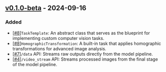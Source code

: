 ## [v0.1.0-beta](https://github.com/alvinwatner/dot-vision/releases/tag/v0.1.0-beta) - 2024-09-16

### Added
- [[#8](https://github.com/alvinwatner/dot-vision/pull/8)]`TaskTemplate`: An abstract class that serves as the blueprint for implementing custom computer vision tasks.
- [[#8](https://github.com/alvinwatner/dot-vision/pull/8)]`HomographicTransformation`: A built-in task that applies homographic transformations for advanced image analysis.
- [[#7](https://github.com/alvinwatner/dot-vision/pull/7/files#diff-58bb0f05b59f988f41af97165ab6eeeb496b3204424d8fdb1b8a2fcc90416555)]`/data` API: Streams raw outputs directly from the model pipeline.
- [[#4](https://github.com/alvinwatner/dot-vision/pull/4)]`/video_stream` API: Streams processed images from the final stage of the model pipeline.

